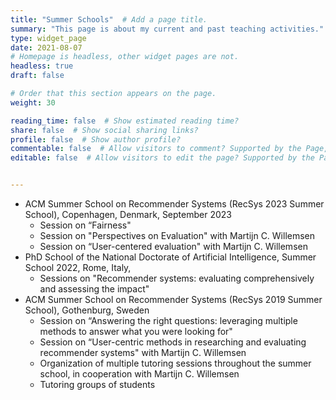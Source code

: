 ```yaml
---
title: "Summer Schools"  # Add a page title.
summary: "This page is about my current and past teaching activities."  # Add a page description.
type: widget_page
date: 2021-08-07 
# Homepage is headless, other widget pages are not.
headless: true
draft: false

# Order that this section appears on the page.
weight: 30

reading_time: false  # Show estimated reading time?
share: false  # Show social sharing links?
profile: false  # Show author profile?
commentable: false  # Allow visitors to comment? Supported by the Page, Post, and Docs content types.
editable: false  # Allow visitors to edit the page? Supported by the Page, Post, and Docs content types.


---
```

- ACM Summer School on Recommender Systems (RecSys 2023 Summer School), Copenhagen, Denmark, September 2023
  - Session on “Fairness"
  - Session on "Perspectives on Evaluation" with Martijn C. Willemsen
  - Session on “User-centered evaluation" with Martijn C. Willemsen
- PhD School of the National Doctorate of Artificial Intelligence, Summer School 2022, Rome, Italy,
  - Sessions on "Recommender systems: evaluating comprehensively and assessing the impact"
- ACM Summer School on Recommender Systems (RecSys 2019 Summer School), Gothenburg, Sweden
  - Session on “Answering the right questions: leveraging multiple methods to answer what you were looking for"
  - Session on “User-centric methods in researching and evaluating recommender systems" with Martijn C. Willemsen
  - Organization of multiple tutoring sessions throughout the summer school, in cooperation with Martijn C. Willemsen
  - Tutoring groups of students
